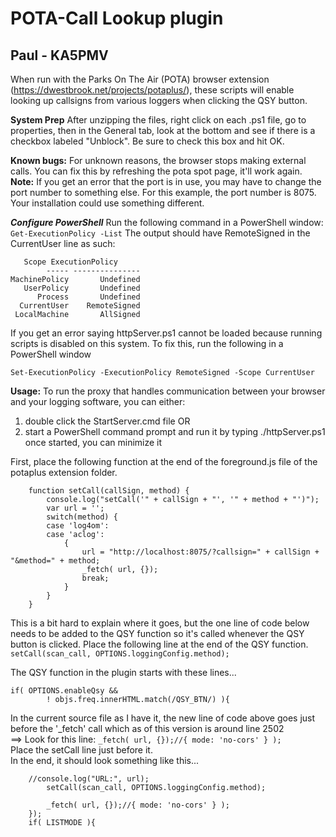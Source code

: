 # POTA-Call Lookup plugin
## Paul - KA5PMV
When run with the Parks On The Air (POTA) browser extension (https://dwestbrook.net/projects/potaplus/), these scripts will enable looking up callsigns from various loggers when clicking the QSY button.

**System Prep**
After unzipping the files, right click on each .ps1 file, go to properties, then in the General tab, look at the bottom and see if there is a checkbox labeled "Unblock".  Be sure to check this box and hit OK.

**Known bugs:** For unknown reasons, the browser stops making external calls. You can fix this by refreshing the pota spot page, it'll work again.\
**Note:** If you get an error that the port is in use, you may have to change the port number to something else.  For this example, the port number is 8075.  Your installation could use something different.

***Configure PowerShell***
Run the following command in a PowerShell window: ```Get-ExecutionPolicy -List```
The output should have RemoteSigned in the CurrentUser line as such:
```
   Scope ExecutionPolicy
        ----- ---------------
MachinePolicy       Undefined
   UserPolicy       Undefined
      Process       Undefined
  CurrentUser    RemoteSigned
 LocalMachine       AllSigned
 ```
If you get an error saying httpServer.ps1 cannot be loaded because running scripts is disabled on this system.
To fix this, run the following in a PowerShell window

```Set-ExecutionPolicy -ExecutionPolicy RemoteSigned -Scope CurrentUser```

**Usage:**
To run the proxy that handles communication between your browser and your logging software, you can either:
1) double click the StartServer.cmd file
OR
2) start a PowerShell command prompt and run it by typing ./httpServer.ps1
once started, you can minimize it

First, place the following function at the end of the foreground.js file of the potaplus extension folder.
```
	function setCall(callSign, method) {
		console.log("setCall('" + callSign + "', '" + method + "')");
		var url = '';
		switch(method) {
		case 'log4om':
		case 'aclog':
			{
				url = "http://localhost:8075/?callsign=" + callSign + "&method=" + method;
				_fetch( url, {});
				break;
			}
		}
	}
```

This is a bit hard to explain where it goes, but the one line of code below needs to be added to the QSY function so it's called whenever the QSY button is clicked.
Place the following line at the end of the QSY function.
``` setCall(scan_call, OPTIONS.loggingConfig.method); ```

The QSY function in the plugin starts with these lines...
```
if( OPTIONS.enableQsy &&
	    ! objs.freq.innerHTML.match(/QSY_BTN/) ){
```

In the current source file as I have it, the new line of code above goes just before the '_fetch' call which as of this version is around line 2502\
==> Look for this line: ``` _fetch( url, {});//{ mode: 'no-cors' } ); ``` \
Place the setCall line just before it.\
In the end, it should look something like this...

```
	//console.log("URL:", url);
		setCall(scan_call, OPTIONS.loggingConfig.method);

		_fetch( url, {});//{ mode: 'no-cors' } );
	});
	if( LISTMODE ){
```
